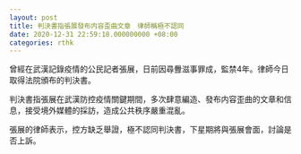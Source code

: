 ```yaml
---
layout: post
title: 判決書指張展發布内容歪曲文章　律師稱極不認同
date: 2020-12-31 22:59:18.000000000 +08:00
categories: rthk
---
```


曾經在武漢記錄疫情的公民記者張展，日前因尋釁滋事罪成，監禁4年。律師今日取得法院頒布的判決書。

判決書指張展在武漢防控疫情關鍵期間，多次肆意編造、發布内容歪曲的文章和信息，接受境外媒體的採訪，造成公共秩序嚴重混亂。

張展的律師表示，控方缺乏舉證，極不認同判決書，下星期將與張展會面，討論是否上訴。
